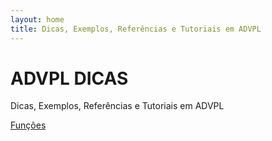 ```yaml
---
layout: home
title: Dicas, Exemplos, Referências e Tutoriais em ADVPL
---
```

# ADVPL DICAS

Dicas, Exemplos, Referências e Tutoriais em ADVPL

[Funções](/functions/)
